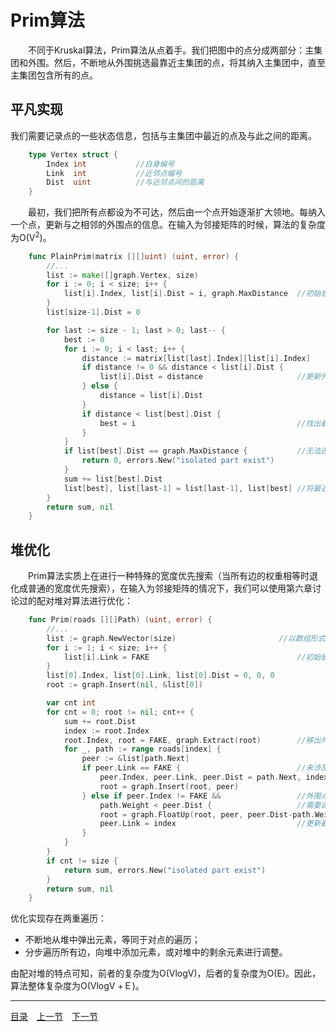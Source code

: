 # Prim算法
　　不同于Kruskal算法，Prim算法从点着手。我们把图中的点分成两部分：主集团和外围。然后，不断地从外围挑选最靠近主集团的点，将其纳入主集团中，直至主集团包含所有的点。

## 平凡实现
我们需要记录点的一些状态信息，包括与主集团中最近的点及与此之间的距离。
```go
	type Vertex struct {
		Index int			//自身编号
		Link  int			//近邻点编号
		Dist  uint			//与近邻点间的距离
	}
```
　　最初，我们把所有点都设为不可达，然后由一个点开始逐渐扩大领地。每纳入一个点，更新与之相邻的外围点的信息。在输入为邻接矩阵的时候，算法的复杂度为O(V<sup>2</sup>)。
```go
	func PlainPrim(matrix [][]uint) (uint, error) {
		//...
		list := make([]graph.Vertex, size)
		for i := 0; i < size; i++ {
			list[i].Index, list[i].Dist = i, graph.MaxDistance	//初始皆不可达
		}
		list[size-1].Dist = 0

		for last := size - 1; last > 0; last-- {
			best := 0
			for i := 0; i < last; i++ {
				distance := matrix[list[last].Index][list[i].Index]
				if distance != 0 && distance < list[i].Dist {
					list[i].Dist = distance						//更新外围点距离主集团的距离
				} else {
					distance = list[i].Dist
				}
				if distance < list[best].Dist {
					best = i									//找出最近的外围点
				}
			}
			if list[best].Dist == graph.MaxDistance {			//无法连通所有点
				return 0, errors.New("isolated part exist")
			}
			sum += list[best].Dist
			list[best], list[last-1] = list[last-1], list[best]	//将最近的外围点纳入主集团
		}
		return sum, nil
	}
```

## 堆优化
　　Prim算法实质上在进行一种特殊的宽度优先搜索（当所有边的权重相等时退化成普通的宽度优先搜索），在输入为邻接矩阵的情况下，我们可以使用第六章讨论过的配对堆对算法进行优化：
```go
	func Prim(roads [][]Path) (uint, error) {
		//...
		list := graph.NewVector(size)						//以数组形式申请节点，方便查找
		for i := 1; i < size; i++ {
			list[i].Link = FAKE									//初始皆在未在案
		}
		list[0].Index, list[0].Link, list[0].Dist = 0, 0, 0
		root := graph.Insert(nil, &list[0])

		var cnt int
		for cnt = 0; root != nil; cnt++ {
			sum += root.Dist
			index := root.Index
			root.Index, root = FAKE, graph.Extract(root)		//移出外围，纳入主集团
			for _, path := range roads[index] {
				peer := &list[path.Next]
				if peer.Link == FAKE {							//未涉及点，纳入外围
					peer.Index, peer.Link, peer.Dist = path.Next, index, path.Weight
					root = graph.Insert(root, peer)
				} else if peer.Index != FAKE &&					//外围点
					path.Weight < peer.Dist { 					//需要调整
					root = graph.FloatUp(root, peer, peer.Dist-path.Weight)
					peer.Link = index							//更新最近邻
				}
			}
		}
		if cnt != size {
			return sum, errors.New("isolated part exist")
		}
		return sum, nil
	}
```
优化实现存在两重遍历：

 - 不断地从堆中弹出元素，等同于对点的遍历；
 - 分步遍历所有边，向堆中添加元素，或对堆中的剩余元素进行调整。

由配对堆的特点可知，前者的复杂度为O(VlogV)，后者的复杂度为O(E)。因此，算法整体复杂度为O(VlogV +Ｅ)。

---
[目录](../index.md)　[上一节](07-A.md)　[下一节](07-C.md)
